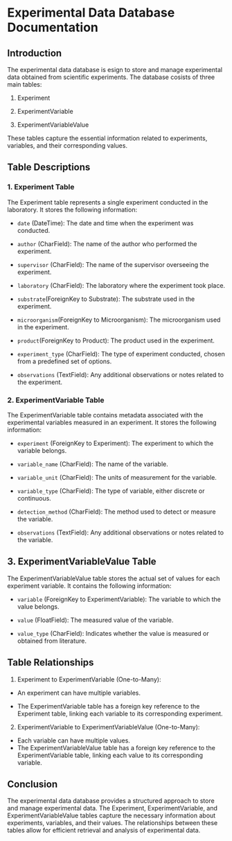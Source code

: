 # Experimental Data Database Documentation

## Introduction

The experimental data database is esign to store and manage experimental data obtained from scientific experiments. The database cosists of three main tables:

1. Experiment

2. ExperimentVariable

3. ExperimentVariableValue

These tables capture the essential information related to experiments, variables, and their corresponding values.

## Table Descriptions

### 1. Experiment Table

The Experiment table represents a single experiment conducted in the laboratory. It stores the following information:

- `date` (DateTime): The date and time when the experiment was conducted.

- `author` (CharField): The name of the author who performed the experiment.

- `supervisor` (CharField): The name of the supervisor overseeing the experiment.

- `laboratory` (CharField): The laboratory where the experiment took place.

- `substrate`(ForeignKey to Substrate): The substrate used in the experiment.

- `microorganism`(ForeignKey to Microorganism): The microorganism used in the experiment.

- `product`(ForeignKey to Product): The product used in the experiment.

- `experiment_type` (CharField): The type of experiment conducted, chosen from a predefined set of options.

- `observations` (TextField): Any additional observations or notes related to the experiment.

### 2. ExperimentVariable Table

The ExperimentVariable table contains metadata associated with the experimental variables measured in an experiment. It stores the following information:

- `experiment` (ForeignKey to Experiment): The experiment to which the variable belongs.

- `variable_name` (CharField): The name of the variable.

- `variable_unit` (CharField): The units of measurement for the variable.

- `variable_type` (CharField): The type of variable, either discrete or continuous.

- `detection_method` (CharField): The method used to detect or measure the variable.

- `observations` (TextField): Any additional observations or notes related to the variable.

## 3. ExperimentVariableValue Table

The ExperimentVariableValue table stores the actual set of values for each experiment variable. It contains the following information:

- `variable` (ForeignKey to ExperimentVariable): The variable to which the value belongs.

- `value` (FloatField): The measured value of the variable.

- `value_type` (CharField): Indicates whether the value is measured or obtained from literature.

## Table Relationships

1. Experiment to ExperimentVariable (One-to-Many):

- An experiment can have multiple variables.

- The ExperimentVariable table has a foreign key reference to the Experiment table, linking each variable to its corresponding experiment.

2. ExperimentVariable to ExperimentVariableValue (One-to-Many):

- Each variable can have multiple values.
- The ExperimentVariableValue table has a foreign key reference to the ExperimentVariable table, linking each value to its corresponding variable.

## Conclusion

The experimental data database provides a structured approach to store and manage experimental data. The Experiment, ExperimentVariable, and ExperimentVariableValue tables capture the necessary information about experiments, variables, and their values. The relationships between these tables allow for efficient retrieval and analysis of experimental data.
